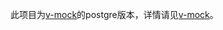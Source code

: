 此项目为[v-mock](https://gitee.com/vtDev/v-mock)的postgre版本，详情请见[v-mock](https://gitee.com/vtDev/v-mock)。